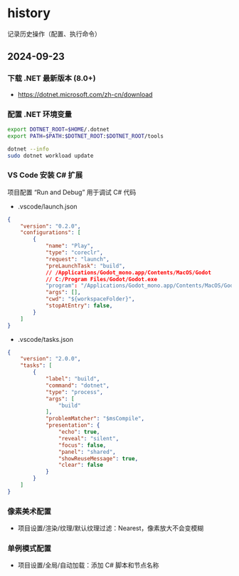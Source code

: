 # history

记录历史操作（配置、执行命令）

## 2024-09-23

### 下载 .NET 最新版本 (8.0+)

- <https://dotnet.microsoft.com/zh-cn/download>

### 配置 .NET 环境变量

```sh
export DOTNET_ROOT=$HOME/.dotnet
export PATH=$PATH:$DOTNET_ROOT:$DOTNET_ROOT/tools

dotnet --info
sudo dotnet workload update
```

### VS Code 安装 C# 扩展

项目配置 “Run and Debug” 用于调试 C# 代码

- .vscode/launch.json

```json
{
    "version": "0.2.0",
    "configurations": [
        {
            "name": "Play",
            "type": "coreclr",
            "request": "launch",
            "preLaunchTask": "build",
            // /Applications/Godot_mono.app/Contents/MacOS/Godot
            // C:/Program Files/Godot/Godot.exe
            "program": "/Applications/Godot_mono.app/Contents/MacOS/Godot",
            "args": [],
            "cwd": "${workspaceFolder}",
            "stopAtEntry": false,
        }
    ]
}
```

- .vscode/tasks.json

```json
{
    "version": "2.0.0",
    "tasks": [
        {
            "label": "build",
            "command": "dotnet",
            "type": "process",
            "args": [
                "build"
            ],
            "problemMatcher": "$msCompile",
            "presentation": {
                "echo": true,
                "reveal": "silent",
                "focus": false,
                "panel": "shared",
                "showReuseMessage": true,
                "clear": false
            }
        }
    ]
}
```

### 像素美术配置

- 项目设置/渲染/纹理/默认纹理过滤：Nearest，像素放大不会变模糊

### 单例模式配置

- 项目设置/全局/自动加载：添加 C# 脚本和节点名称
